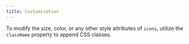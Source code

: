 ```yaml
---
title: Customization
---
```


To modify the size, color, or any other style attributes of `icons`, utilize the `className` property to append CSS classes.

